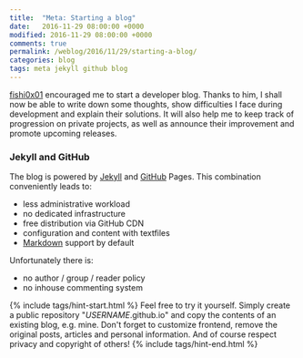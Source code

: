 ```yaml
---
title:  "Meta: Starting a blog"
date:   2016-11-29 08:00:00 +0000
modified: 2016-11-29 08:00:00 +0000 
comments: true
permalink: /weblog/2016/11/29/starting-a-blog/
categories: blog
tags: meta jekyll github blog
---
```


[fishi0x01][fish] encouraged me to start a developer blog. Thanks to him, I shall now be able to write down some thoughts, show difficulties I face during development and explain their solutions. It will also help me to keep track of progression on private projects, as well as announce their improvement and promote upcoming releases.

<!--more-->

### Jekyll and GitHub ###

The blog is powered by [Jekyll][jekyll] and [GitHub][github] Pages. This combination conveniently leads to:

 - less administrative workload
 - no dedicated infrastructure
 - free distribution via GitHub CDN
 - configuration and content with textfiles
 - [Markdown][markdown] support by default

Unfortunately there is:

 - no author / group / reader policy
 - no inhouse commenting system


{% include tags/hint-start.html %}
Feel free to try it yourself. Simply create a public repository "*USERNAME*.github.io" and copy the contents of an existing blog, e.g. mine. Don't forget to customize frontend, remove the original posts, articles and personal information. And of course respect privacy and copyright of others!
{% include tags/hint-end.html %}


[fish]: https://fishi.devtail.com/
[github]: https://github.com/
[jekyll]: https://jekyllrb.com/
[markdown]: https://guides.github.com/features/mastering-markdown/
